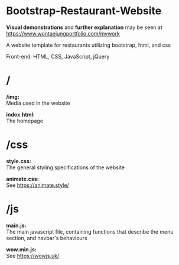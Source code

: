 # Bootstrap-Restaurant-Website
**Visual demonstrations** and **further explanation** may be seen at https://www.wontaejungportfolio.com/mywork

A website template for restaurants utilizing bootstrap, html, and css

Front-end: HTML, CSS, JavaScript, jQuery

# /
**/img:**  
Media used in the website

**index.html:**  
The homepage

# /css
**style.css:**  
The general styling specifications of the website

**animate.css:**  
See https://animate.style/

# /js
**main.js:**  
The main javascript file, containing functions that describe the menu section, and navbar's behaviours

**wow.min.js:**  
See https://wowjs.uk/
